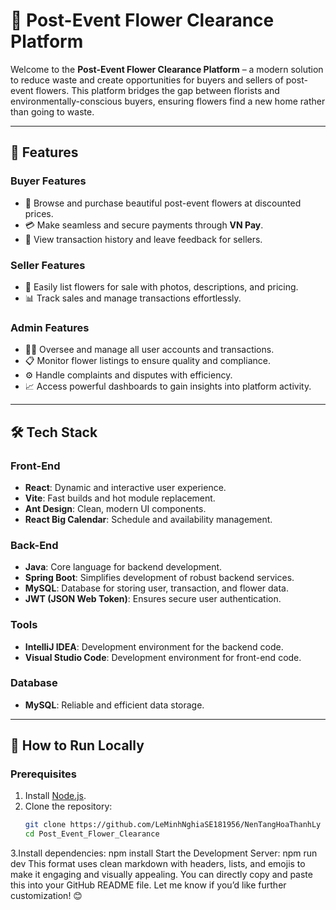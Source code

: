# 🌸 Post-Event Flower Clearance Platform  

Welcome to the **Post-Event Flower Clearance Platform** – a modern solution to reduce waste and create opportunities for buyers and sellers of post-event flowers. This platform bridges the gap between florists and environmentally-conscious buyers, ensuring flowers find a new home rather than going to waste.  

---

## 🌟 Features  

### Buyer Features  
- 🛒 Browse and purchase beautiful post-event flowers at discounted prices.  
- 💳 Make seamless and secure payments through **VN Pay**.  
- 📝 View transaction history and leave feedback for sellers.  

### Seller Features  
- 🌼 Easily list flowers for sale with photos, descriptions, and pricing.  
- 📊 Track sales and manage transactions effortlessly.  

### Admin Features  
- 👨‍💼 Oversee and manage all user accounts and transactions.  
- 📋 Monitor flower listings to ensure quality and compliance.  
- ⚙️ Handle complaints and disputes with efficiency.  
- 📈 Access powerful dashboards to gain insights into platform activity.  

---

## 🛠️ Tech Stack  

### Front-End  
- **React**: Dynamic and interactive user experience.  
- **Vite**: Fast builds and hot module replacement.  
- **Ant Design**: Clean, modern UI components.  
- **React Big Calendar**: Schedule and availability management.  

### Back-End  
- **Java**: Core language for backend development.  
- **Spring Boot**: Simplifies development of robust backend services.  
- **MySQL**: Database for storing user, transaction, and flower data.  
- **JWT (JSON Web Token)**: Ensures secure user authentication.  

### Tools  
- **IntelliJ IDEA**: Development environment for the backend code.  
- **Visual Studio Code**: Development environment for front-end code.  
### Database  
- **MySQL**: Reliable and efficient data storage.  



---

## 🚀 How to Run Locally  

### Prerequisites  
1. Install [Node.js](https://nodejs.org/).  
2. Clone the repository:  
   ```bash
   git clone https://github.com/LeMinhNghiaSE181956/NenTangHoaThanhLy
   cd Post_Event_Flower_Clearance
3.Install dependencies:
npm install
Start the Development Server:
npm run dev
This format uses clean markdown with headers, lists, and emojis to make it engaging and visually appealing. You can directly copy and paste this into your GitHub README file. Let me know if you’d like further customization! 😊




